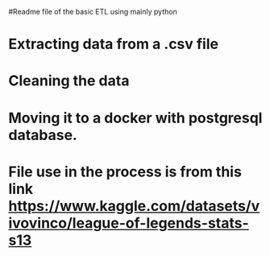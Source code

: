 #Readme file of the basic ETL using mainly python 
#   Extracting data from a .csv file
#   Cleaning the data
#   Moving it to a docker with postgresql database.

#   File use in the process is from this link https://www.kaggle.com/datasets/vivovinco/league-of-legends-stats-s13
